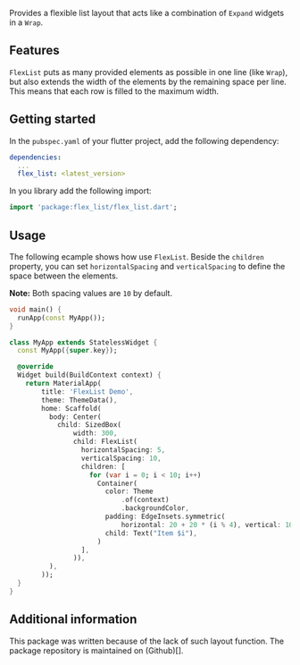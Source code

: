Provides a flexible list layout that acts like a combination of `Expand` widgets in a `Wrap`.

## Features

`FlexList` puts as many provided elements as possible in one line (like `Wrap`), but also extends
the width of the elements by the remaining space per line. This means that each row is filled to the
maximum width.

## Getting started

In the `pubspec.yaml` of your flutter project, add the following dependency:

```yaml
dependencies:
  ...
  flex_list: <latest_version>
```

In you library add the following import:

```dart
import 'package:flex_list/flex_list.dart';
```

## Usage

The following ecample shows how use `FlexList`. Beside the `children` property, you can
set `horizontalSpacing` and `verticalSpacing` to define the space between the elements.

**Note:** Both spacing values are `10` by default.

```dart
void main() {
  runApp(const MyApp());
}

class MyApp extends StatelessWidget {
  const MyApp({super.key});

  @override
  Widget build(BuildContext context) {
    return MaterialApp(
        title: 'FlexList Demo',
        theme: ThemeData(),
        home: Scaffold(
          body: Center(
            child: SizedBox(
                width: 300,
                child: FlexList(
                  horizontalSpacing: 5,
                  verticalSpacing: 10,
                  children: [
                    for (var i = 0; i < 10; i++)
                      Container(
                        color: Theme
                            .of(context)
                            .backgroundColor,
                        padding: EdgeInsets.symmetric(
                            horizontal: 20 + 20 * (i % 4), vertical: 10),
                        child: Text("Item $i"),
                      )
                  ],
                )),
          ),
        ));
  }
}
```

## Additional information

This package was written because of the lack of such layout function. The package repository is
maintained on (Github)[].